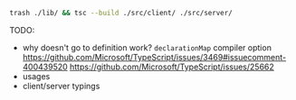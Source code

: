 ``` bash
trash ./lib/ && tsc --build ./src/client/ ./src/server/
```

TODO:
- why doesn't go to definition work? `declarationMap` compiler option https://github.com/Microsoft/TypeScript/issues/3469#issuecomment-400439520 https://github.com/Microsoft/TypeScript/issues/25662
- usages
- client/server typings
